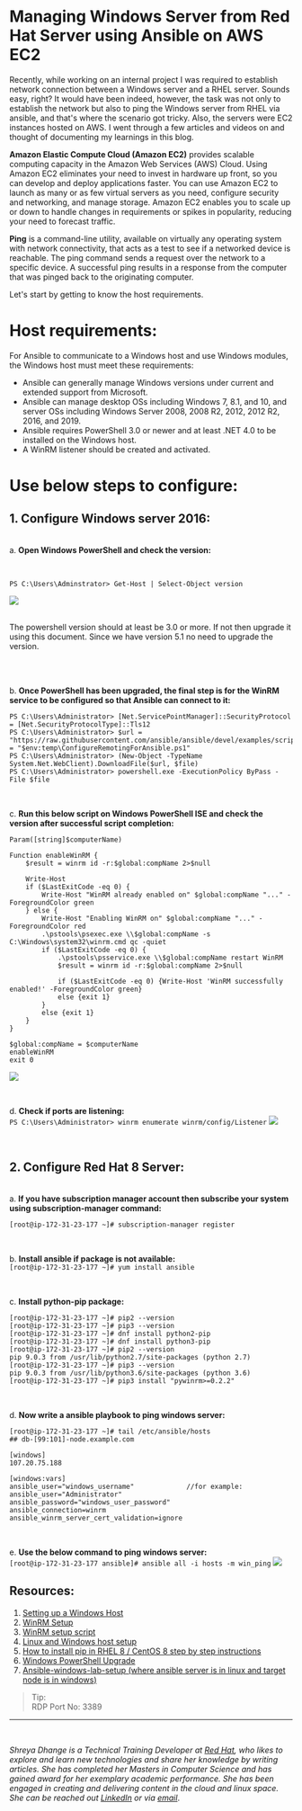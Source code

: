 # Managing Windows Server from Red Hat Server using Ansible on AWS EC2


Recently, while working on an internal project I was required to establish network connection between a Windows server and a RHEL server. Sounds easy, right? It would have been indeed, however, the task was not only to establish the network but also to ping the Windows server from RHEL via ansible, and that's where the scenario got tricky. Also, the servers were EC2 instances hosted on AWS. I went through a few articles and videos on and thought of documenting my learnings in this blog. 

**Amazon Elastic Compute Cloud (Amazon EC2)** provides scalable computing capacity in the Amazon Web Services (AWS) Cloud. Using Amazon EC2 eliminates your need to invest in hardware up front, so you can develop and deploy applications faster. You can use Amazon EC2 to launch as many or as few virtual servers as you need, configure security and networking, and manage storage. Amazon EC2 enables you to scale up or down to handle changes in requirements or spikes in popularity, reducing your need to forecast traffic.

**Ping** is a command-line utility, available on virtually any operating system with network connectivity, that acts as a test to see if a networked device is reachable. The ping command sends a request over the network to a specific device. A successful ping results in a response from the computer that was pinged back to the originating computer.

Let's start by getting to know the host requirements. 

# Host requirements:

For Ansible to communicate to a Windows host and use Windows modules, the Windows host must meet these requirements:
- Ansible can generally manage Windows versions under current and extended support from Microsoft. 
- Ansible can manage desktop OSs including Windows 7, 8.1, and 10, and server OSs including Windows Server 2008, 2008 R2, 2012, 2012 R2, 2016, and 2019.
- Ansible requires PowerShell 3.0 or newer and at least .NET 4.0 to be installed on the Windows host.
- A WinRM listener should be created and activated. 


# Use below steps to configure:

## 1. Configure Windows server 2016: 
<br/> a. **Open Windows PowerShell and check the version:**

<br/>

`PS C:\Users\Adminstrator> Get-Host | Select-Object version`

![ ](/images/ansible_sd/1a.png "powershell version")

<br/>The powershell version should at least be 3.0 or more. If not then upgrade it using this document. 
     Since we have version 5.1 no need to upgrade the version.


<br/>
<br/>

 b. **Once PowerShell has been upgraded, the final step is for the WinRM service to be configured so that Ansible can connect to it:**
```
PS C:\Users\Administrator> [Net.ServicePointManager]::SecurityProtocol = [Net.SecurityProtocolType]::Tls12
PS C:\Users\Administrator> $url = "https://raw.githubusercontent.com/ansible/ansible/devel/examples/scripts/ConfigureRemotingForAnsible.ps1"$file = "$env:temp\ConfigureRemotingForAnsible.ps1"
PS C:\Users\Administrator> (New-Object -TypeName System.Net.WebClient).DownloadFile($url, $file)
PS C:\Users\Administrator> powershell.exe -ExecutionPolicy ByPass -File $file
```

<br/>

 c. **Run this below script on Windows PowerShell ISE and check the version after successful script completion:**
    

```
Param([string]$computerName)

Function enableWinRM {
	$result = winrm id -r:$global:compName 2>$null

	Write-Host	
	if ($LastExitCode -eq 0) {
		Write-Host "WinRM already enabled on" $global:compName "..." -ForegroundColor green
	} else {
		Write-Host "Enabling WinRM on" $global:compName "..." -ForegroundColor red
		.\pstools\psexec.exe \\$global:compName -s C:\Windows\system32\winrm.cmd qc -quiet
		if ($LastExitCode -eq 0) {
			.\pstools\psservice.exe \\$global:compName restart WinRM
			$result = winrm id -r:$global:compName 2>$null
			
			if ($LastExitCode -eq 0) {Write-Host 'WinRM successfully enabled!' -ForegroundColor green}
			else {exit 1}
		} 
		else {exit 1}
	}
}

$global:compName = $computerName
enableWinRM
exit 0
```    
![ ](/images/ansible_sd/1c.png "version after script completion")

<br/>

 d. **Check if ports are listening:**
<br/>
 `PS C:\Users\Administrator> winrm enumerate winrm/config/Listener`
![ ](/images/ansible_sd/1d.png "port listener")

<br/>


## 2. Configure Red Hat 8 Server:
<br/> a. **If you have subscription manager account then subscribe your system using subscription-manager command:**

`[root@ip-172-31-23-177 ~]# subscription-manager register`

<br/>

 b. **Install ansible if package is not available:**
<br/>
`[root@ip-172-31-23-177 ~]# yum install ansible`

<br/>

 c. **Install python-pip package:**
<br/>
```
[root@ip-172-31-23-177 ~]# pip2 --version
[root@ip-172-31-23-177 ~]# pip3 --version
[root@ip-172-31-23-177 ~]# dnf install python2-pip
[root@ip-172-31-23-177 ~]# dnf install python3-pip
[root@ip-172-31-23-177 ~]# pip2 --version
pip 9.0.3 from /usr/lib/python2.7/site-packages (python 2.7)
[root@ip-172-31-23-177 ~]# pip3 --version
pip 9.0.3 from /usr/lib/python3.6/site-packages (python 3.6)
[root@ip-172-31-23-177 ~]# pip3 install "pywinrm>=0.2.2"
```
<br/>

 d. **Now write a ansible playbook to ping windows server:**
<br/>
```
[root@ip-172-31-23-177 ~]# tail /etc/ansible/hosts 
## db-[99:101]-node.example.com

[windows]
107.20.75.188

[windows:vars]
ansible_user="windows_username"				//for example: ansible_user="Administrator"
ansible_password="windows_user_password"
ansible_connection=winrm
ansible_winrm_server_cert_validation=ignore
```
<br/>

 e. **Use the below command to ping windows server:**
<br/>
`[root@ip-172-31-23-177 ansible]# ansible all -i hosts -m win_ping`
![ ](/images/ansible_sd/2e.png "pinging windows server")
## Resources:

1. [Setting up a Windows Host](https://docs.ansible.com/ansible/latest/user_guide/windows_setup.html)
2. [WinRM Setup](https://docs.ansible.com/ansible/latest/user_guide/windows_setup.html#winrm-setup) 
3. [WinRM setup script](https://community.spiceworks.com/scripts/show/2703-remotely-enable-winrm-powershell)
4. [Linux and Windows host setup](https://www.ansible.com/blog/connecting-to-a-windows-host)
5. [How to install pip in RHEL 8 / CentOS 8 step by step instructions](https://linuxconfig.org/how-to-install-pip-in-redhat-8#:~:text=The%20pip%20command%20may%20be,pip2%20and%20pip3%20commands%20respectively)
6. [Windows PowerShell Upgrade](https://docs.ansible.com/ansible/latest/user_guide/windows_setup.html)
7. [Ansible-windows-lab-setup (where ansible server is in linux and target node is in windows)
](https://www.youtube.com/watch?v=LaTFB2-y8uU)

> Tip: <br/>
> RDP Port No: 3389

-------
<br/>


*Shreya Dhange is a Technical Training Developer at [Red Hat](https://www.redhat.com/en), who likes to explore and learn new technologies and share her knowledge by writing articles. She has completed her Masters in Computer Science and has gained award for her exemplary academic performance. She has been engaged in creating and delivering content in the cloud and linux space. She can be reached out [LinkedIn](https://www.linkedin.com/in/shreyadhange/) or via [email](https://mail.google.com/mail/u/0/?fs=1&tf=cm&source=mailto&to=shreyadhange@gmail.com)*.

